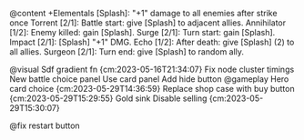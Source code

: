 @content +Elementals
    [Splash]: "+1" damage to all enemies after strike once
    Torrent [2/1]: Battle start: give [Splash] to adjacent allies.
    Annihilator [1/2]: Enemy killed: gain [Splash].
    Surge [2/1]: Turn start: gain [Splash].
    Impact [2/1]: [Splash] "+1" DMG.
    Echo [1/2]: After death: give [Splash] (2) to all allies.
    Surgeon [2/1]: Turn end: give [Splash] to random ally.

@visual
    Sdf gradient fn {cm:2023-05-16T21:34:07}
    Fix node cluster timings
    New battle choice panel
        Use card panel
        Add hide button
@gameplay
    Hero card choice {cm:2023-05-29T14:36:59}
    Replace shop case with buy button {cm:2023-05-29T15:29:55}
    Gold sink
    Disable selling {cm:2023-05-29T15:30:07}

@fix restart button